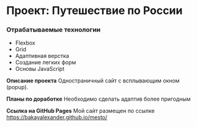 # Проект: Путешествие по России

### Отрабатываемые технологии
* Flexbox
* Grid
* Адаптивная верстка
* Создание легких форм
* Основы JavaScript

**Описание проекта**
Одностраничный сайт с всплывающим окном (popup).

**Планы по доработке**
Необходимо сделать адаптив более пригодным 

**Ссылка на GitHub Pages**
Мой сайт размещен по ссылке https://bakayalexander.github.io/mesto/
